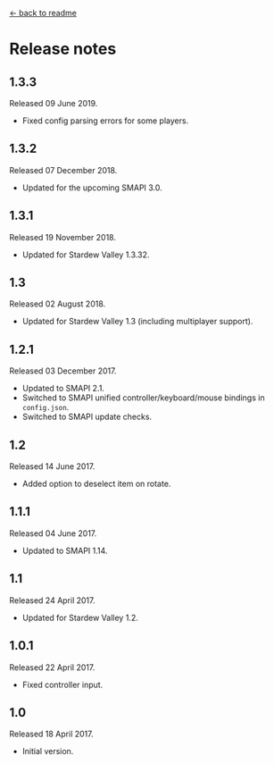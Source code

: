 [← back to readme](README.md)

# Release notes
## 1.3.3
Released 09 June 2019.

* Fixed config parsing errors for some players.

## 1.3.2
Released 07 December 2018.

* Updated for the upcoming SMAPI 3.0.

## 1.3.1
Released 19 November 2018.

* Updated for Stardew Valley 1.3.32.

## 1.3
Released 02 August 2018.

* Updated for Stardew Valley 1.3 (including multiplayer support).

## 1.2.1
Released 03 December 2017.

* Updated to SMAPI 2.1.
* Switched to SMAPI unified controller/keyboard/mouse bindings in `config.json`.
* Switched to SMAPI update checks.

## 1.2
Released 14 June 2017.

* Added option to deselect item on rotate.

## 1.1.1
Released 04 June 2017.

* Updated to SMAPI 1.14.

## 1.1
Released 24 April 2017.

* Updated for Stardew Valley 1.2.

## 1.0.1
Released 22 April 2017.

* Fixed controller input.

## 1.0
Released 18 April 2017.

* Initial version.
